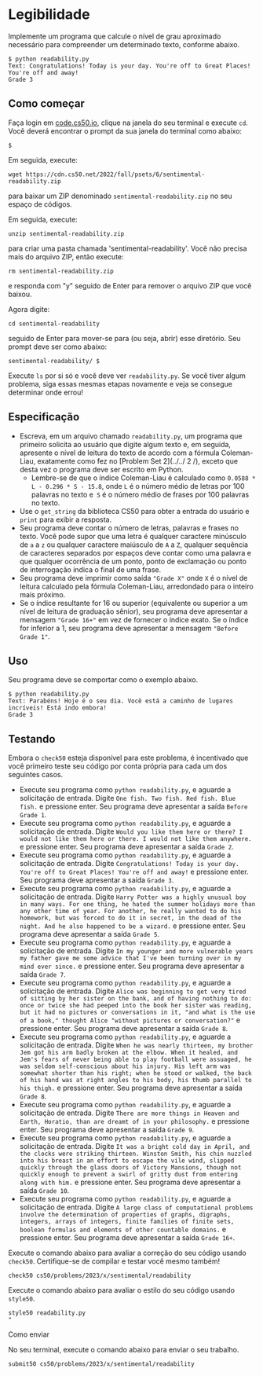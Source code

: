 Legibilidade
===========

Implemente um programa que calcule o nível de grau aproximado necessário para compreender um determinado texto, conforme abaixo.

    $ python readability.py
    Text: Congratulations! Today is your day. You're off to Great Places! You're off and away!
    Grade 3
    

Como começar
---------------

Faça login em [code.cs50.io](https://code.cs50.io/), clique na janela do seu terminal e execute `cd`. Você deverá encontrar o prompt da sua janela do terminal como abaixo:

    $
    

Em seguida, execute:

    wget https://cdn.cs50.net/2022/fall/psets/6/sentimental-readability.zip
    

para baixar um ZIP denominado `sentimental-readability.zip` no seu espaço de códigos.

Em seguida, execute:

    unzip sentimental-readability.zip
    

para criar uma pasta chamada 'sentimental-readability'. Você não precisa mais do arquivo ZIP, então execute:

    rm sentimental-readability.zip
    

e responda com "y" seguido de Enter para remover o arquivo ZIP que você baixou.

Agora digite:

    cd sentimental-readability
    

seguido de Enter para mover-se para (ou seja, abrir) esse diretório. Seu prompt deve ser como abaixo:

    sentimental-readability/ $
    

Execute `ls` por si só e você deve ver `readability.py`. Se você tiver algum problema, siga essas mesmas etapas novamente e veja se consegue determinar onde errou!

Especificação
-------------

* Escreva, em um arquivo chamado `readability.py`, um programa que primeiro solicita ao usuário que digite algum texto e, em seguida, apresente o nível de leitura do texto de acordo com a fórmula Coleman-Liau, exatamente como fez no [Problem Set 2](../../ 2 /), exceto que desta vez o programa deve ser escrito em Python.
   * Lembre-se de que o índice Coleman-Liau é calculado como `0.0588 * L - 0.296 * S - 15.8`, onde `L` é o número médio de letras por 100 palavras no texto e` S` é o número médio de frases por 100 palavras no texto.
* Use o `get_string` da biblioteca CS50 para obter a entrada do usuário e `print` para exibir a resposta.
* Seu programa deve contar o número de letras, palavras e frases no texto. Você pode supor que uma letra é qualquer caractere minúsculo de `a` a `z` ou qualquer caractere maiúsculo de `A` a `Z`, qualquer sequência de caracteres separados por espaços deve contar como uma palavra e que qualquer ocorrência de um ponto, ponto de exclamação ou ponto de interrogação indica o final de uma frase.
* Seu programa deve imprimir como saída `"Grade X"` onde `X` é o nível de leitura calculado pela fórmula Coleman-Liau, arredondado para o inteiro mais próximo.
* Se o índice resultante for 16 ou superior (equivalente ou superior a um nível de leitura de graduação sênior), seu programa deve apresentar a mensagem `"Grade 16+"` em vez de fornecer o índice exato. Se o índice for inferior a 1, seu programa deve apresentar a mensagem `"Before Grade 1"`.

Uso
-----

Seu programa deve se comportar como o exemplo abaixo.

    $ python readability.py
    Text: Parabéns! Hoje é o seu dia. Você está a caminho de lugares incríveis! Está indo embora!
    Grade 3


Testando
-------

Embora o `check50` esteja disponível para este problema, é incentivado que você primeiro teste seu código por conta própria para cada um dos seguintes casos.

*   Execute seu programa como `python readability.py`, e aguarde a solicitação de entrada. Digite `One fish. Two fish. Red fish. Blue fish.` e pressione enter. Seu programa deve apresentar a saída `Before Grade 1`.
*   Execute seu programa como `python readability.py`, e aguarde a solicitação de entrada. Digite `Would you like them here or there? I would not like them here or there. I would not like them anywhere.` e pressione enter. Seu programa deve apresentar a saída `Grade 2`.
*   Execute seu programa como `python readability.py`, e aguarde a solicitação de entrada. Digite `Congratulations! Today is your day. You're off to Great Places! You're off and away!` e pressione enter. Seu programa deve apresentar a saída `Grade 3`.
*   Execute seu programa como `python readability.py`, e aguarde a solicitação de entrada. Digite `Harry Potter was a highly unusual boy in many ways. For one thing, he hated the summer holidays more than any other time of year. For another, he really wanted to do his homework, but was forced to do it in secret, in the dead of the night. And he also happened to be a wizard.` e pressione enter. Seu programa deve apresentar a saída `Grade 5`.
*   Execute seu programa como `python readability.py`, e aguarde a solicitação de entrada. Digite `In my younger and more vulnerable years my father gave me some advice that I've been turning over in my mind ever since.` e pressione enter. Seu programa deve apresentar a saída `Grade 7`.
*   Execute seu programa como `python readability.py`, e aguarde a solicitação de entrada. Digite `Alice was beginning to get very tired of sitting by her sister on the bank, and of having nothing to do: once or twice she had peeped into the book her sister was reading, but it had no pictures or conversations in it, "and what is the use of a book," thought Alice "without pictures or conversation?"` e pressione enter. Seu programa deve apresentar a saída `Grade 8`.
*   Execute seu programa como `python readability.py`, e aguarde a solicitação de entrada. Digite `When he was nearly thirteen, my brother Jem got his arm badly broken at the elbow. When it healed, and Jem's fears of never being able to play football were assuaged, he was seldom self-conscious about his injury. His left arm was somewhat shorter than his right; when he stood or walked, the back of his hand was at right angles to his body, his thumb parallel to his thigh.` e pressione enter. Seu programa deve apresentar a saída `Grade 8`.
*   Execute seu programa como `python readability.py`, e aguarde a solicitação de entrada. Digite `There are more things in Heaven and Earth, Horatio, than are dreamt of in your philosophy.` e pressione enter. Seu programa deve apresentar a saída `Grade 9`.
*   Execute seu programa como `python readability.py`, e aguarde a solicitação de entrada. Digite `It was a bright cold day in April, and the clocks were striking thirteen. Winston Smith, his chin nuzzled into his breast in an effort to escape the vile wind, slipped quickly through the glass doors of Victory Mansions, though not quickly enough to prevent a swirl of gritty dust from entering along with him.` e pressione enter. Seu programa deve apresentar a saída `Grade 10`.
*   Execute seu programa como `python readability.py`, e aguarde a solicitação de entrada. Digite `A large class of computational problems involve the determination of properties of graphs, digraphs, integers, arrays of integers, finite families of finite sets, boolean formulas and elements of other countable domains.` e pressione enter. Seu programa deve apresentar a saída `Grade 16+`.

Execute o comando abaixo para avaliar a correção do seu código usando `check50`. Certifique-se de compilar e testar você mesmo também!

    check50 cs50/problems/2023/x/sentimental/readability
    

Execute o comando abaixo para avaliar o estilo do seu código usando `style50`.

    style50 readability.py
    "

Como enviar

No seu terminal, execute o comando abaixo para enviar o seu trabalho.

    submit50 cs50/problems/2023/x/sentimental/readability

